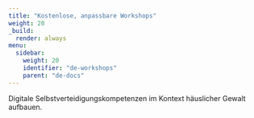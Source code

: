 ```yaml
---
title: "Kostenlose, anpassbare Workshops"
weight: 20
_build:
  render: always
menu:
  sidebar:
    weight: 20
    identifier: "de-workshops"
    parent: "de-docs"
---
```

Digitale Selbstverteidigungskompetenzen im Kontext häuslicher Gewalt aufbauen.

